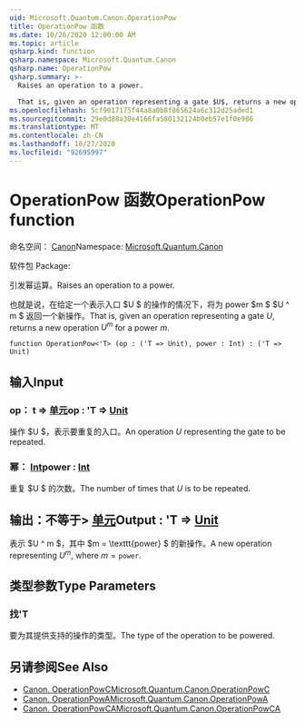 ```yaml
---
uid: Microsoft.Quantum.Canon.OperationPow
title: OperationPow 函数
ms.date: 10/26/2020 12:00:00 AM
ms.topic: article
qsharp.kind: function
qsharp.namespace: Microsoft.Quantum.Canon
qsharp.name: OperationPow
qsharp.summary: >-
  Raises an operation to a power.

  That is, given an operation representing a gate $U$, returns a new operation $U^m$ for a power $m$.
ms.openlocfilehash: 5cf9017175f44a8a0b8f865624a6c312d25aded1
ms.sourcegitcommit: 29e0d88a30e4166fa580132124b0eb57e1f0e986
ms.translationtype: MT
ms.contentlocale: zh-CN
ms.lasthandoff: 10/27/2020
ms.locfileid: "92695997"
---
```

# <a name="operationpow-function"></a><span data-ttu-id="a3c9a-102">OperationPow 函数</span><span class="sxs-lookup"><span data-stu-id="a3c9a-102">OperationPow function</span></span>

<span data-ttu-id="a3c9a-103">命名空间： [Canon](xref:Microsoft.Quantum.Canon)</span><span class="sxs-lookup"><span data-stu-id="a3c9a-103">Namespace: [Microsoft.Quantum.Canon](xref:Microsoft.Quantum.Canon)</span></span>

<span data-ttu-id="a3c9a-104">软件包 [](https://nuget.org/packages/)</span><span class="sxs-lookup"><span data-stu-id="a3c9a-104">Package: [](https://nuget.org/packages/)</span></span>


<span data-ttu-id="a3c9a-105">引发幂运算。</span><span class="sxs-lookup"><span data-stu-id="a3c9a-105">Raises an operation to a power.</span></span>

<span data-ttu-id="a3c9a-106">也就是说，在给定一个表示入口 $U $ 的操作的情况下，将为 power $m $ $U ^ m $ 返回一个新操作。</span><span class="sxs-lookup"><span data-stu-id="a3c9a-106">That is, given an operation representing a gate $U$, returns a new operation $U^m$ for a power $m$.</span></span>

```qsharp
function OperationPow<'T> (op : ('T => Unit), power : Int) : ('T => Unit)
```


## <a name="input"></a><span data-ttu-id="a3c9a-107">输入</span><span class="sxs-lookup"><span data-stu-id="a3c9a-107">Input</span></span>

### <a name="op--t--unit"></a><span data-ttu-id="a3c9a-108">op： t => [单元](xref:microsoft.quantum.lang-ref.unit)</span><span class="sxs-lookup"><span data-stu-id="a3c9a-108">op : 'T => [Unit](xref:microsoft.quantum.lang-ref.unit)</span></span> 

<span data-ttu-id="a3c9a-109">操作 $U $，表示要重复的入口。</span><span class="sxs-lookup"><span data-stu-id="a3c9a-109">An operation $U$ representing the gate to be repeated.</span></span>


### <a name="power--int"></a><span data-ttu-id="a3c9a-110">幂： [Int](xref:microsoft.quantum.lang-ref.int)</span><span class="sxs-lookup"><span data-stu-id="a3c9a-110">power : [Int](xref:microsoft.quantum.lang-ref.int)</span></span>

<span data-ttu-id="a3c9a-111">重复 $U $ 的次数。</span><span class="sxs-lookup"><span data-stu-id="a3c9a-111">The number of times that $U$ is to be repeated.</span></span>



## <a name="output--t--unit"></a><span data-ttu-id="a3c9a-112">输出：不等于> [单元](xref:microsoft.quantum.lang-ref.unit)</span><span class="sxs-lookup"><span data-stu-id="a3c9a-112">Output : 'T => [Unit](xref:microsoft.quantum.lang-ref.unit)</span></span> 

<span data-ttu-id="a3c9a-113">表示 $U ^ m $，其中 $m = \texttt{power} $ 的新操作。</span><span class="sxs-lookup"><span data-stu-id="a3c9a-113">A new operation representing $U^m$, where $m = \texttt{power}$.</span></span>

## <a name="type-parameters"></a><span data-ttu-id="a3c9a-114">类型参数</span><span class="sxs-lookup"><span data-stu-id="a3c9a-114">Type Parameters</span></span>

### <a name="t"></a><span data-ttu-id="a3c9a-115">找</span><span class="sxs-lookup"><span data-stu-id="a3c9a-115">'T</span></span>

<span data-ttu-id="a3c9a-116">要为其提供支持的操作的类型。</span><span class="sxs-lookup"><span data-stu-id="a3c9a-116">The type of the operation to be powered.</span></span>

## <a name="see-also"></a><span data-ttu-id="a3c9a-117">另请参阅</span><span class="sxs-lookup"><span data-stu-id="a3c9a-117">See Also</span></span>

- [<span data-ttu-id="a3c9a-118">Canon. OperationPowC</span><span class="sxs-lookup"><span data-stu-id="a3c9a-118">Microsoft.Quantum.Canon.OperationPowC</span></span>](xref:Microsoft.Quantum.Canon.OperationPowC)
- [<span data-ttu-id="a3c9a-119">Canon. OperationPowA</span><span class="sxs-lookup"><span data-stu-id="a3c9a-119">Microsoft.Quantum.Canon.OperationPowA</span></span>](xref:Microsoft.Quantum.Canon.OperationPowA)
- [<span data-ttu-id="a3c9a-120">Canon. OperationPowCA</span><span class="sxs-lookup"><span data-stu-id="a3c9a-120">Microsoft.Quantum.Canon.OperationPowCA</span></span>](xref:Microsoft.Quantum.Canon.OperationPowCA)